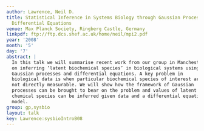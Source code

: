 ```yaml
---
author: Lawrence, Neil D.
title: Statistical Inference in Systems Biology through Gaussian Processes and Ordinary
  Differential Equations
venue: Max Planck Society, Ringberg Castle, Germany
linkpdf: ftp://ftp.dcs.shef.ac.uk/home/neil/mpi2.pdf
year: '2008'
month: '5'
day: '7'
abstract: |
  In this talk we will summarise recent work from our group in Manchester
  on inferring ‘latent biochemical species’ in biological systems using
  Gaussian processes and differential equations. A key problem in
  biological data is when particular biochemical species of interest are
  not directly measurable. We will show how the framework of Gaussian
  processes can be brought to bear on the problem and values of latent
  chemical species can be inferred given data and a differential equation
  model.
group: gp,sysbio
layout: talk
key: Lawrence:sysbioIntroB08
---
```

